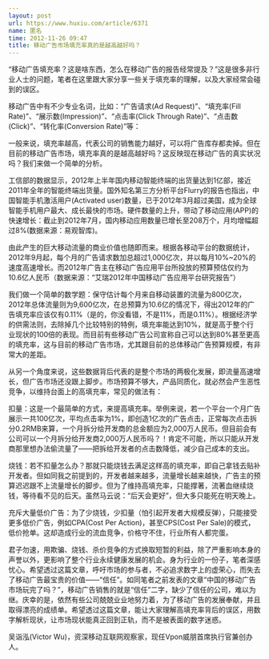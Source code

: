 ```yaml
---
layout: post
url: https://www.huxiu.com/article/6371
name: 匿名
time: 2012-11-26 09:47
title: 移动广告市场填充率真的是越高越好吗？
---
```

“移动广告填充率？这是啥东西，怎么在移动广告的报告经常提及？”这是很多非行业人士的问题，笔者在这里跟大家分享一些关于填充率的理解，以及大家经常会碰到的误区。

移动广告中有不少专业名词，比如：“广告请求(Ad Request)”、“填充率(Fill Rate)”、“展示数(Impression)”、“点击率(Click Through Rate)”、“点击数(Click)”、“转化率(Conversion Rate)”等：

一般来说，填充率越高，代表公司的销售能力越好，可以将广告库存都卖掉。但在目前的移动广告市场，填充率真的是越高越好吗？这反映现在移动广告的真实状况吗？我们来做一个简单的分析。

工信部的数据显示，2012年上半年国内移动智能终端的出货量达到1亿部，接近2011年全年的智能终端出货量。国外知名第三方分析平台Flurry的报告也指出，中国智能手机激活用户(Activated user)数量，已于2012年3月超过美国，成为全球智能手机用户最大、成长最快的市场。硬件数量的上升，带动了移动应用(APP)的快速增长：截止到2012年7月，国内移动应用数量已增长至208万个，月均增幅超过8%(数据来源：易观智库)。

由此产生的巨大移动流量的商业价值也随即而来。根据各移动平台的数据统计，2012年9月起，每个月的广告请求数加总超过1,000亿次，并以每月10%~20%的速度高速增长。而2012年广告主在移动广告应用平台所投放的预算预估仅约为10.6亿人民币（数据来源：“艾瑞2012年中国移动广告应用平台研究报告”）

我们做一个简单的数学题：保守估计每个月来自移动装置的流量为800亿次，2012年总体流量则为9,600亿次，在总预算为10.6亿的情况下，得出2012年的广告填充率应该仅有0.11%（是的，你没看错，不是11%，而是0.11%）。根据经济学的供需法则，去除掉几个比较特别的特例，填充率能达到10%，就是高于整个行业现状的100倍的表现。而目前有些移动广告公司宣称自己可以达到80%甚至更高的填充率，这与目前的移动广告市场，尤其跟目前的总体移动广告预算规模，有非常大的差距。

从另一个角度来说，这些数据背后代表的是整个市场的两极化发展，即流量高速增长，但广告市场还没跟上脚步。市场预算不够大，产品同质化，就必然会产生恶性竞争，以维持台面上的高填充率，常见的做法有：

扣量：这是一个最简单的方式，来提高填充率。举例来说，若一个平台一个月广告展示一共100亿次，平均点击率为1%，即创造1亿次的广告点击，正常每次点击拆分0.2RMB来算，一个月拆分给开发商的总金额应为2,000万人民币。但目前会有公司可以一个月拆分给开发商2,000万人民币吗？！肯定不可能，所以只能从开发商那里想办法偷流量了——把拆给开发者的点击数降低，减少自己成本的支出。

烧钱：若不扣量怎么办？那就只能烧钱去满足这样高的填充率，即自己拿钱去贴补开发者。但如同我之前提到的，开发者越来越多，流量增长越来越快，广告主的预算迟迟跟不上流量增长的脚步。但为了维持高填充率，只能撑著，流著血继续烧钱，等待看不见的后天。虽然马云说：“后天会更好”，但大多只能死在明天晚上。

充斥大量低价广告：为了少烧钱，少扣量（怕引起开发者大规模反弹），只能接受更多低价广告，例如CPA(Cost Per Action)，甚至CPS(Cost Per Sale)的模式，低价抢单。这却造成行业的流血竞争，价格守不住，行业所有人都完蛋。

君子勿速，用欺骗、烧钱、杀价竞争的方式换取短暂的利益，除了严重影响本身的声誉以外，更影响了整个行业永续健康发展的机会。身为行业的一份子，笔者深感忧心。希望透过这篇文章，呼吁市场的参与者，不必追求数字上的虚荣心，而失去了移动广告最宝贵的价值——“信任”。如同笔者之前发表的文章“中国的移动广告市场玩完了吗？”，移动广告销售的就是“信任”二字，缺少了信任的公司，难以为继。庆幸的是，依然有些公司兢兢业业地努力着，为了移动广告的发展奉献，并且取得漂亮的成绩单。希望透过这篇文章，能让大家理解高填充率背后的误区，用数字解析现状，让市场现状能真正回到正轨，而不是被表面的数字迷惑。

吴诣泓(Victor Wu)，资深移动互联网观察家，现任Vpon威朋首席执行官兼创办人。

